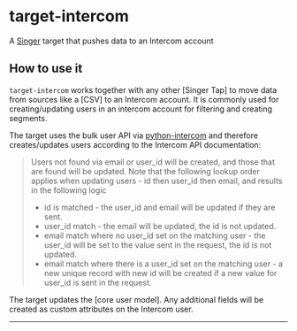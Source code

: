 # target-intercom

A [Singer](https://singer.io) target that pushes data to an Intercom account

## How to use it

`target-intercom` works together with any other [Singer Tap] to move data
from sources like a [CSV] to
an Intercom account. It is commonly used for creating/updating users in an
intercom account for filtering and creating segments.

The target uses the bulk user API via [python-intercom](python-intercom)
and therefore creates/updates users according to the Intercom API documentation:

> Users not found via email or user_id will be created, and those that are found will be updated.
> Note that the following lookup order applies when updating users - id then user_id then email, and results in the following logic
> - id is matched - the user_id and email will be updated if they are sent.
> - user_id match - the email will be updated, the id is not updated.
> - email match where no user_id set on the matching user - the user_id will be set to the value sent in the request, the id is not updated.
> - email match where there is a user_id set on the matching user - a new unique record with new id will be created if a new value for user_id is sent in the request.

The target updates the [core user model]. Any additional fields will be created as custom attributes on the Intercom user.

---

[tap-csv]: https://github.com/robertjmoore/tap-csv
[python-intercom]: https://github.com/jkeyes/python-intercom
[intercom-user-model]: https://developers.intercom.com/reference#user-model
